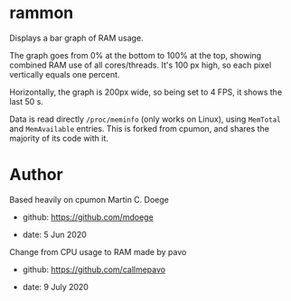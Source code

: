 # rammon

Displays a bar graph of RAM usage.

The graph goes from 0% at the bottom to 100% at the top, showing combined RAM use of all cores/threads.
It's 100 px high, so each pixel vertically equals one percent.

Horizontally, the graph is 200px wide, so being set to 4 FPS, it shows the last 50 s.

Data is read directly ``/proc/meminfo`` (only works on Linux), using ``MemTotal`` and ``MemAvailable`` entries.
This is forked from cpumon, and shares the majority of its code with it.

# Author

Based heavily on cpumon Martin C. Doege

+ github: https://github.com/mdoege

+ date: 5 Jun 2020

Change from CPU usage to RAM made by pavo

+ github: https://github.com/callmepavo

+ date: 9 July 2020

